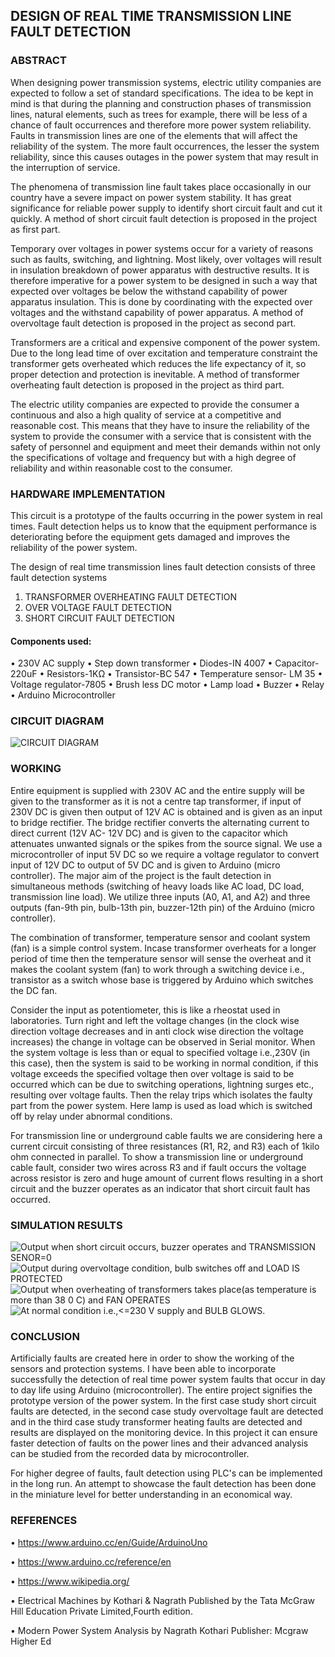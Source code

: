 ## DESIGN OF REAL TIME TRANSMISSION LINE FAULT DETECTION
### ABSTRACT
When designing power transmission systems, electric utility companies are expected to follow a set of standard specifications. The idea to be kept in mind is that during the planning and construction phases of transmission lines, natural elements, such as trees for example, there will be less of a chance of fault occurrences and therefore more power system reliability. Faults in transmission lines are one of the elements that will affect the reliability of the system. The more fault occurrences, the lesser the system reliability, since this causes outages in the power system that may result in the interruption of service.

   The phenomena of transmission line fault takes place occasionally in our country have a severe impact on power system stability. It has great significance for reliable power supply to identify short circuit fault and cut it quickly. A method of short circuit fault detection is proposed in the project as first part.    
   
   Temporary over voltages in power systems occur for a variety of reasons such as faults, switching, and lightning. Most likely, over voltages will result in insulation breakdown of power apparatus with destructive results. It is therefore imperative for a power system to be designed in such a way that expected over voltages be below the withstand capability of power apparatus insulation. This is done by coordinating with the expected over voltages and the withstand capability of power apparatus. A method of overvoltage fault detection is proposed in the project as second part.    
      
   Transformers are a critical and expensive component of the power system. Due to the long lead time of over excitation and temperature constraint the transformer gets overheated which reduces the life expectancy of it, so proper detection and protection is inevitable. A method of transformer overheating fault detection is proposed in the project as third part.
   
   The electric utility companies are expected to provide the consumer a continuous and also a high quality of service at a competitive and reasonable cost. This means that they have to insure the reliability of the system to provide the consumer with a service that is consistent with the safety of personnel and equipment and meet their demands within not only the specifications of voltage and frequency but with a high degree of reliability and within reasonable cost to the consumer.

### HARDWARE IMPLEMENTATION
This circuit is a prototype of the faults occurring in the power system in real times. Fault detection helps us to know that the equipment performance is deteriorating before the equipment gets damaged and improves the reliability of the power system.

The design of real time transmission lines fault detection consists of three fault detection systems

1.	TRANSFORMER OVERHEATING FAULT DETECTION
2.	OVER VOLTAGE FAULT DETECTION
3.	SHORT CIRCUIT FAULT DETECTION

 #### Components used:
•	230V AC supply
•	Step down transformer
•	Diodes-IN 4007
•	Capacitor-220uF
•	Resistors-1KΩ
•	Transistor-BC 547
•	Temperature sensor- LM 35
•	Voltage regulator-7805
•	Brush less DC motor
•	Lamp load
•	Buzzer 
•	Relay
•	Arduino Microcontroller 

### CIRCUIT DIAGRAM
![CIRCUIT DIAGRAM](https://imgur.com/7Jm58gF.png)

### WORKING
Entire equipment is supplied with 230V AC and the entire supply will be given to the transformer as it is not a centre tap transformer, if input of 230V DC is given then output of 12V AC is obtained and is given as an input to bridge rectifier. The bridge rectifier converts the alternating current to direct current (12V AC- 12V DC)  and is given to the capacitor which attenuates unwanted signals or the spikes from the source signal. We use a microcontroller of input 5V DC so we require a voltage regulator to convert input of 12V DC to output of 5V DC and is given to Arduino (micro controller). The major aim of the project is the fault detection in simultaneous methods (switching of heavy loads like AC load, DC load, transmission line load). We utilize three inputs (A0, A1, and A2) and three outputs (fan-9th pin, bulb-13th pin, buzzer-12th pin) of the Arduino (micro controller).

   The combination of transformer, temperature sensor and coolant system (fan) is a simple control system. Incase transformer overheats for a longer period of time then the temperature sensor will sense the overheat and it makes the coolant system (fan) to work through a switching device i.e., transistor as a switch whose base is triggered by Arduino which switches the DC fan.
  
   Consider the input as potentiometer, this is like a rheostat used in laboratories. Turn right and left the voltage changes (in the clock wise direction voltage decreases and in anti clock wise direction the voltage increases) the change in voltage can be observed in Serial monitor. When the system voltage is less than or equal to specified voltage i.e.,230V (in this case), then the system is said to be working in normal condition, if this voltage exceeds the specified voltage then over voltage is said to be occurred which can be due to switching operations, lightning surges etc., resulting over voltage faults. Then the relay trips which isolates the faulty part from the power system. Here lamp is used as load which is switched off by relay under abnormal conditions.
   
   For transmission line or underground cable faults we are considering here a current circuit consisting of three resistances (R1, R2, and R3) each of 1kilo ohm connected in parallel. To show a transmission line or underground cable fault, consider two wires across R3 and if fault occurs the voltage across resistor is zero and huge amount of current flows resulting in a short circuit and the buzzer operates as an indicator that short circuit fault has occurred.

### SIMULATION RESULTS
![Output when short circuit occurs, buzzer operates and TRANSMISSION SENOR=0](https://imgur.com/T3pJD8Y.png) ![Output during overvoltage condition, bulb switches off and LOAD IS PROTECTED](https://imgur.com/hk6Ot53.png) ![Output when overheating of transformers takes place(as temperature is more than 38 0 C) and FAN OPERATES](https://imgur.com/zwhNXyF.png) ![At normal condition i.e.,<=230 V supply and  BULB GLOWS.](https://imgur.com/cp241aH.png)

### CONCLUSION

Artificially faults are created here in order to show the working of the sensors and protection systems. I have been able to incorporate successfully the detection of real time power system faults that occur in day to day life using Arduino (microcontroller). The entire project signifies the prototype version of the power system. In the first case study short circuit faults are detected, in the second case study overvoltage fault are detected and in the third case study transformer heating faults are detected and results are displayed on the monitoring device. In this project it can ensure faster detection of faults on the power lines and their advanced analysis can be studied from the recorded data by microcontroller.

For higher degree of faults, fault detection using PLC's can be implemented in the long run. An attempt to showcase the fault detection has been done in the miniature level for better understanding in an economical way.

### REFERENCES
•	https://www.arduino.cc/en/Guide/ArduinoUno

•	https://www.arduino.cc/reference/en

•	https://www.wikipedia.org/

•	Electrical Machines by Kothari & Nagrath Published by the Tata McGraw Hill Education Private Limited,Fourth edition.

•	Modern Power System Analysis by Nagrath Kothari   Publisher: Mcgraw Higher Ed

